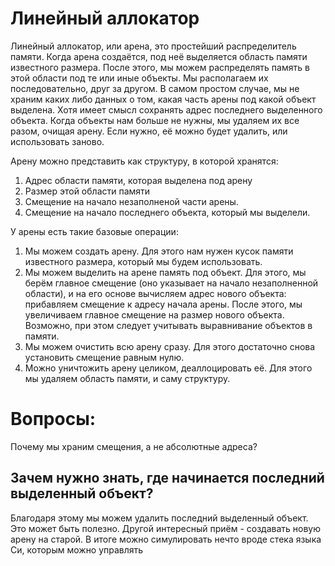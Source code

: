 # Линейный аллокатор
Линейный аллокатор, или арена, это простейший распределитель памяти.
Когда арена создаётся, под неё выделяется область памяти известного размера. После этого, мы можем распределять память в этой области под те или иные объекты. Мы располагаем их последовательно, друг за другом. В самом простом случае, мы не храним каких либо данных о том, какая часть арены под какой объект выделена. Хотя имеет смысл сохранять адрес последнего выделенного объекта. Когда объекты нам больше не нужны, мы удаляем их все разом, очищая арену. Если нужно, её можно будет удалить, или использовать заново.

Арену можно представить как структуру, в которой хранятся:
1) Адрес области памяти, которая выделена под арену
2) Размер этой области памяти
3) Смещение на начало незаполненой части арены.
4) Смещение на начало последнего объекта, который мы выделели.

У арены есть такие базовые операции:
1) Мы можем создать арену. Для этого нам нужен кусок памяти известного размера, который мы будем использовать.
2) Мы можем выделить на арене память под объект. Для этого, мы берём главное смещение (оно указывает на начало незаполненной области), и на его основе вычисляем адрес нового объекта: прибавляем смещение к адресу начала арены. После этого, мы увеличиваем главное смещение на размер нового объекта. Возможно, при этом следует учитывать выравнивание объектов в памяти.
3) Мы можем очистить всю арену сразу. Для этого достаточно снова установить смещение равным нулю.
4) Можно уничтожить арену целиком, деаллоцировать её. Для этого мы удаляем область памяти, и саму структуру.

# Вопросы:
Почему мы храним смещения, а не абсолютные адреса?
## Зачем нужно знать, где начинается последний выделенный объект?
Благодаря этому мы можем удалить последний выделенный объект. Это может быть полезно.
Другой интересный приём - создавать новую арену на старой. В итоге можно симулировать нечто вроде стека языка Си, которым можно управлять